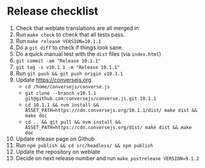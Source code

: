 # Release checklist

1. Check that weblate translations are all merged in
2. Run `make check` to check that all tests pass.
3. Run `make release VERSION=10.1.1`
4. Do a `git diff` to check if things look sane.
5. Do a quick manual test with the `dist` files (via `index.html`)
6. `git commit -am "Release 10.1.1"`
7. `git tag -s v10.1.1 -m "Release 10.1.1"`
8. Run `git push && git push origin v10.1.1`
9. Update https://conversejs.org
    * `cd /home/conversejs/converse.js`
    * `git clone --branch v10.1.1 git@github.com:conversejs/converse.js.git 10.1.1`
    * `cd 10.1.1 && nvm install && ASSET_PATH=https://cdn.conversejs.org/10.1.1/dist/ make dist && make doc`
    * `cd .. && git pull && nvm install && ASSET_PATH=https://cdn.conversejs.org/dist/ make dist && make doc`
10. Update release page on Github
11. Run `npm publish && cd src/headless/ && npm publish`
12. Update the repository on weblate
13. Decide on next release number and run `make postrelease VERSION=9.1.2`
